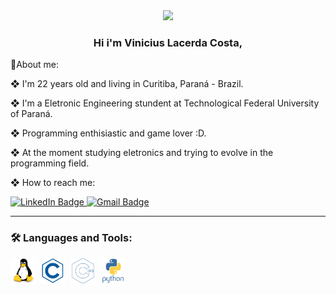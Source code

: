<div id="header" align="center">
  <img src="https://media.giphy.com/media/cIn5fTcjnKhStIeAef/giphy.gif" width="250"/>
</div>
  
  ###  <div align= "center"> **Hi i'm Vinicius Lacerda Costa**,
 
👤About me:

❖ I'm 22 years old and living in Curitiba, Paraná - Brazil.

❖ I'm a Eletronic Engineering stundent at Technological Federal University of Paraná.

❖ Programming enthisiastic and game lover :D.

❖ At the moment studying eletronics and trying to evolve in the programming field.
  
❖ How to reach me:<div id="badges">
  <div id="badges">
  <a href="https://www.linkedin.com/in/vin%C3%ADcius-lacerda-11b6521a7/">
    <img src="https://img.shields.io/badge/LinkedIn-blue?style=for-the-badge&logo=linkedin&logoColor=white" alt="LinkedIn Badge"/>
  </a>
  <a href="mailto: viniciuscosta.2014@alunos.utfpr.edu.br">
    <img src="https://img.shields.io/badge/Gmail-red?style=for-the-badge&logo=gmail&logoColor=white" alt="Gmail Badge"/>
  </a>
</div>

---

### :hammer_and_wrench: Languages and Tools:
<div>
  <img src="https://github.com/devicons/devicon/blob/master/icons/linux/linux-original.svg" title="linux" alt="linux" width="40" height="40"/>&nbsp;
  <img src="https://github.com/devicons/devicon/blob/master/icons/c/c-line.svg" title="C" alt="C" width="40" height="40"/>&nbsp;
  <img src="https://github.com/devicons/devicon/blob/master/icons/cplusplus/cplusplus-line.svg" title="c++" alt="c++" width="40" height="40"/>&nbsp;
  <img src="https://github.com/devicons/devicon/blob/master/icons/python/python-original-wordmark.svg" title="Python3" alt="Python3" width="40" height="40"/>&nbsp;
  
  

